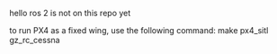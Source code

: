 hello ros 2 is not on this repo yet

to run PX4 as a fixed wing, use the following command:
make px4_sitl gz_rc_cessna
